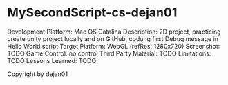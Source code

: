 # MySecondScript-cs-dejan01
Development Platform: Mac OS Catalina
Description: 2D project, practicing create unity project locally and on GitHub, codung first Debug message in Hello World script
Target Platform: WebGL (refRes: 1280x720)
Screenshot: TODO
Game Control: no control
Third Party Material: TODO
Limitations: TODO
Lessons Learned: TODO


Copyright by dejan01